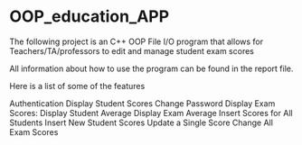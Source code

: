 # OOP_education_APP
The following project is an C++ OOP File I/O program that allows for Teachers/TA/professors to edit and manage student exam scores

All information about how to use the program can be found in the report file.

Here is a list of some of the features


Authentication 
Display Student Scores
Change Password
Display Exam Scores:
Display Student Average
Display Exam Average
Insert Scores for All Students
Insert New Student Scores
Update a Single Score
Change All Exam Scores
